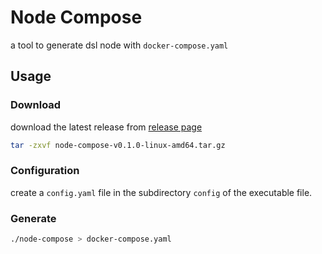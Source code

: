 # Node Compose

a tool to generate dsl node with `docker-compose.yaml`


## Usage

### Download

download the latest release from [release page](https://github.com/RSS3-Network/Node-Compose/releases)

```bash
tar -zxvf node-compose-v0.1.0-linux-amd64.tar.gz
``` 

### Configuration

create a `config.yaml` file in the subdirectory `config` of the executable file.

### Generate

```bash
./node-compose > docker-compose.yaml
```


